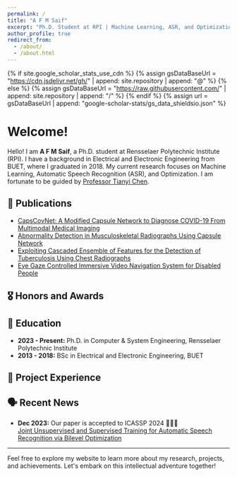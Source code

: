```yaml
---
permalink: /
title: "A F M Saif"
excerpt: "Ph.D. Student at RPI | Machine Learning, ASR, and Optimization Enthusiast"
author_profile: true
redirect_from: 
  - /about/
  - /about.html
---
```


{% if site.google_scholar_stats_use_cdn %}
{% assign gsDataBaseUrl = "https://cdn.jsdelivr.net/gh/" | append: site.repository | append: "@" %}
{% else %}
{% assign gsDataBaseUrl = "https://raw.githubusercontent.com/" | append: site.repository | append: "/" %}
{% endif %}
{% assign url = gsDataBaseUrl | append: "google-scholar-stats/gs_data_shieldsio.json" %}

<span class='anchor' id='about-me'></span>

# Welcome!

Hello! I am **A F M Saif**, a Ph.D. student at Rensselaer Polytechnic Institute (RPI). I have a background in Electrical and Electronic Engineering from BUET, where I graduated in 2018. My current research focuses on Machine Learning, Automatic Speech Recognition (ASR), and Optimization. I am fortunate to be guided by [Professor Tianyi Chen](https://chentianyi1991.github.io/index.html).

## 📝 Publications 

- [CapsCovNet: A Modified Capsule Network to Diagnose COVID-19 From Multimodal Medical Imaging](https://ieeexplore.ieee.org/abstract/document/9514545)
- [Abnormality Detection in Musculoskeletal Radiographs Using Capsule Network](https://ieeexplore.ieee.org/abstract/document/8736807)
- [Exploiting Cascaded Ensemble of Features for the Detection of Tuberculosis Using Chest Radiographs](https://ieeexplore.ieee.org/abstract/document/9511553)
- [Eye Gaze Controlled Immersive Video Navigation System for Disabled People](https://ieeexplore.ieee.org/abstract/document/9042470)

## 🎖 Honors and Awards

<!-- Add your honors and awards here -->

## 📖 Education

- **2023 - Present:** Ph.D. in Computer & System Engineering, Rensselaer Polytechnic Institute
- **2013 - 2018:** BSc in Electrical and Electronic Engineering, BUET

## 💬 Project Experience

<!-- Add your project experiences here -->

## 🗣️ Recent News

- **Dec 2023:** Our paper is accepted to ICASSP 2024 🥳🥳🥳  
  [Joint Unsupervised and Supervised Training for Automatic Speech Recognition via Bilevel Optimization](https://arxiv.org/abs/2401.06980)

---

Feel free to explore my website to learn more about my research, projects, and achievements. Let's embark on this intellectual adventure together!
